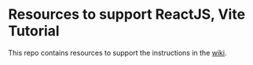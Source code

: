 # Resources to support ReactJS, Vite Tutorial

This repo contains resources to support the instructions in the [wiki](https://github.com/mustbebuilt/webdev-react-vite/wiki).